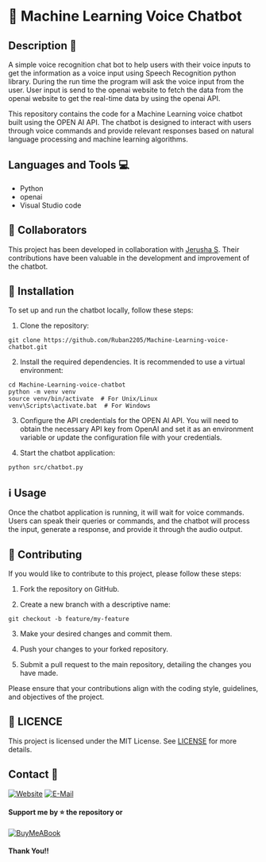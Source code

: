 # 🤖 Machine Learning Voice Chatbot

## Description 📝 

A simple voice recognition chat bot to help users with their voice inputs to get the information as a voice input using Speech Recognition python library. During the run time the program will ask the voice input from the user. User input is send to the openai website to fetch the data from the openai website to get the real-time data by using the openai API. 

This repository contains the code for a Machine Learning voice chatbot built using the OPEN AI API. The chatbot is designed to interact with users through voice commands and provide relevant responses based on natural language processing and machine learning algorithms.

## Languages and Tools 💻

- Python 
- openai 
- Visual Studio code 

## 🤝 Collaborators

This project has been developed in collaboration with [Jerusha S](https://github.com/jerusha-keira). Their contributions have been valuable in the development and improvement of the chatbot.

## 🚀 Installation

To set up and run the chatbot locally, follow these steps:

1. Clone the repository:
```
git clone https://github.com/Ruban2205/Machine-Learning-voice-chatbot.git
```

2. Install the required dependencies. It is recommended to use a virtual environment:
```
cd Machine-Learning-voice-chatbot
python -m venv venv
source venv/bin/activate  # For Unix/Linux
venv\Scripts\activate.bat  # For Windows
```

3. Configure the API credentials for the OPEN AI API. You will need to obtain the necessary API key from OpenAI and set it as an environment variable or update the configuration file with your credentials.

4. Start the chatbot application:
```
python src/chatbot.py
```

## ℹ️ Usage

Once the chatbot application is running, it will wait for voice commands. Users can speak their queries or commands, and the chatbot will process the input, generate a response, and provide it through the audio output.


## 🤝 Contributing

If you would like to contribute to this project, please follow these steps:

1. Fork the repository on GitHub.

2. Create a new branch with a descriptive name:
```
git checkout -b feature/my-feature
```

3. Make your desired changes and commit them.

4. Push your changes to your forked repository.

5. Submit a pull request to the main repository, detailing the changes you have made.

Please ensure that your contributions align with the coding style, guidelines, and objectives of the project.


## 📄 LICENCE 

This project is licensed under the MIT License. See [LICENSE](/LICENSE) for more details. 

## Contact 📱

[![Website](https://img.shields.io/badge/website-000000?style=for-the-badge&logo=About.me&logoColor=white)](https://rubangino.in/)
[![E-Mail](https://img.shields.io/badge/Gmail-D14836?style=for-the-badge&logo=gmail&logoColor=white)](mailto:info@rubangino.in)

#### Support me by ⭐ the repository or

[![BuyMeABook](https://img.shields.io/badge/Buy%20Me%20a%20Book-ffdd00?style=for-the-badge&logo=buy-me-a-book&logoColor=black)
](https://bit.ly/3M5jxLd)

#### Thank You!!
